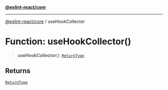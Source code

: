 [**@eslint-react/core**](../README.md)

***

[@eslint-react/core](../README.md) / useHookCollector

# Function: useHookCollector()

> **useHookCollector**(): [`ReturnType`](../namespaces/useHookCollector/type-aliases/ReturnType.md)

## Returns

[`ReturnType`](../namespaces/useHookCollector/type-aliases/ReturnType.md)
